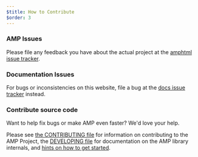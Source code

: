 ```yaml
---
$title: How to Contribute
$order: 3
---
```


### AMP Issues

Please file any feedback you have about the actual project at the [amphtml issue tracker](https://github.com/ampproject/amphtml/issues).

### Documentation Issues

For bugs or inconsistencies on this website, file a bug at the [docs issue tracker](https://github.com/ampproject/docs/issues) instead.

### Contribute source code

Want to help fix bugs or make AMP even faster? We'd love your help.

Please see [the CONTRIBUTING file](https://github.com/ampproject/amphtml/blob/master/CONTRIBUTING.md) for information on contributing to the AMP Project, the [DEVELOPING file](https://github.com/ampproject/amphtml/blob/master/DEVELOPING.md) for documentation on the AMP library internals, and [hints on how to get started](https://github.com/ampproject/amphtml/blob/master/DEVELOPING.md#starter-issues).
